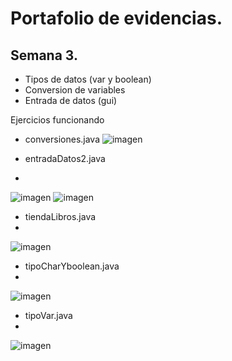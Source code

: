# Portafolio de evidencias.

## Semana 3.

- Tipos de datos (var y boolean)
- Conversion de variables
- Entrada de datos (gui)

Ejercicios funcionando

- conversiones.java
![imagen](https://user-images.githubusercontent.com/109541215/181816485-a299a17f-2bc2-4b49-991a-3342a75d748e.png)

- entradaDatos2.java
- 
![imagen](https://user-images.githubusercontent.com/109541215/181816718-6870560a-171c-428f-8b10-635ce4917b16.png)
![imagen](https://user-images.githubusercontent.com/109541215/181818312-53106e2e-6057-4a22-b339-4899539e45a3.png)

- tiendaLibros.java
- 
![imagen](https://user-images.githubusercontent.com/109541215/181817400-29478f5e-c6cc-4b6d-9428-67f78b72a73b.png)

- tipoCharYboolean.java
- 
![imagen](https://user-images.githubusercontent.com/109541215/181817635-f2b5fd04-2564-4c1e-bcad-39e8c006ea11.png)

- tipoVar.java
- 
![imagen](https://user-images.githubusercontent.com/109541215/181817724-40fa47d6-af3b-4a24-9ff0-80d3a306d4ce.png)

